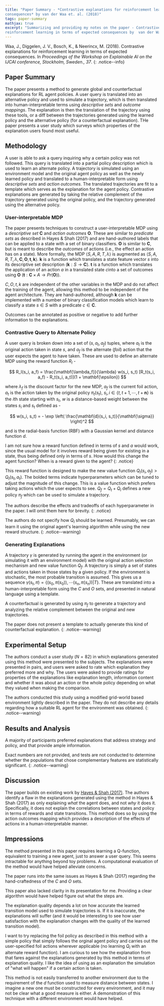 ```yaml
---
title: "Paper Summary - *Contrastive explanations for reinforcement learning in terms of expected
consequences* by van der Waa et. al. (2018)"
tags: paper-summary
mathjax: true
excerpt: "Summarizing and providing my notes on the paper - Contrastive explanations for 
reinforcement learning in terms of expected consequences by  van der Waa et. al. (2018)"
---
```


Waa, J., Diggelen, J. V., Bosch, K., & Neerincx, M. (2018). Contrastive explanations for reinforcement
learning in terms of expected consequences. In *Proceedings of the Workshop on Explainable AI on the
IJCAI conference, Stockholm, Sweden., 37*.
[<i class="far fa-file-pdf"></i>](https://arxiv.org/pdf/1807.08706.pdf)
{: .notice--info}

## Paper Summary

The paper presents a method to generate global and counterfactual explanations for RL agent policies.
A user query is translated into an alternative policy and used to simulate a trajectory, which is then
translated into human-interpretable terms using *descriptive sets* and *outcome mappings*. The
explanation is then the translation of the trajectory using these tools, or a diff between the
trajectories generated using the learned policy and the alternative policy (for a counterfactual
explanation). THe paper presents a user study which surveys which properties of the explanation
users found most useful.

## Methodology

A user is able to ask a query inquiring why a certain policy was not followed. This query is
translated into a partial policy description which is used to learn an alternate policy. A trajectory
is simulated using an environment model and the original agent policy as well as the newly learned
policy and translated to a human-interpretable form using *descriptive sets* and *action outcomes*.
The translated trajectories are fit to a template which serves as the explanation for the agent
policy. Contrastive explanations are generated by taking the relative complement of the trajectory
generated using the original policy, and the trajectory generated using the alternative policy.

### User-interpretable MDP

The paper presents techniques to construct a user-interpretable MDP using a *descriptive set* $\mathbf{C}$ and
*action outcomes* $\mathbf{O}$. These are similar to *predicate sets* as described in Hayes & Shah (2017) and
are hand-authored labels that can be applied to a state with a set of binary classifiers. $\mathbf{O}$ is
similar to $\mathbf{C}$, but is meant to describe the *outcomes* of actions (i.e., the effect an action has
on a state). More formally, the MDP $\langle S, A, R, T, \lambda \rangle$ is augmented as
$\langle S, A, R, T, \lambda, \mathbf{C}, \mathbf{O}, \mathbf{t}, \mathbf{k} \rangle$. $\mathbf{k}$
is a function which translates a state feature vector $s$ into its descriptive set description
($\mathbf{k}: S \rightarrow \mathbf{C}$). $\mathbf{t}$ is a function which translates the application
of an action $a$ in a translated state $c$into a set of outcomes using $\mathbf{O}$
($\mathbf{t}: \mathbf{C} \times A \rightarrow Pr(\mathbf{O}))$.

$C, O, t, k$ are independent of the other variables in the MDP and do not affect the training of the
agent, allowing this method to be independent of the agent architecture. They are hand-authored,
although $\mathbf{k}$ can be implemented with a number of binary classification models which learn
to classify a state $s \in S$ with a predicate $c \in \mathbf{C}$.

Outcomes can be annotated as positive or negative to add further information to the explanations.

### Contrastive Query to Alternate Policy

A user query is broken down into a set of $(s, a_t, a_f)$ tuples, where $a_t$ is the original action
taken in state $s$, and $a_f$ is the alternate (*foil*) action that the user expects the agent to
have taken. These are used to define an alternate MDP using the reward function $R_I$ -

$$
    R_I(s_i, a_f) = \frac{\mathbf{\lambda_f}}{\lambda} w(s_i, s_t) [R_t(s_i, a_f) - R_t(s_i, a_t)](1 + \mathbf{\epsilon})
$$

where $\lambda_f$ is the discount factor for the new MDP, $a_f$ is the current foil action, $a_t$ is
the action taken by the original policy $\pi_t(s_t)$, $s_i, i \in \{t, t+1, \cdots, t + \mathbf{n}\}$
is the $i$th state starting with $s_t$, $w$ is a distance-based weight between the states $s_i$ and
$s_t$ defined as -

$$
    w(s_i, s_t) = - \exp \left( \frac{\mathbf{d}(s_i, s_t)}{\mathbf{\sigma}} \right)^2
$$

and is the radial-basis function (RBF) with a Gaussian kernel and distance function $d$.

I am not sure how a reward function defined in terms of $s$ and $a$ would work, since the usual
model for it involves reward being given for existing in a state, thus being defined only in terms of
$s$. How would this change the agent function? When is a reward given to the agent?
{: .notice}

This reward function is designed to make the new value function $Q_I(s_i, a_f) > Q_t(s_t, a_t)$. The
bolded terms indicate hyperparameters which can be tuned to adjust the magnitude of this change. This
is a value function which prefers taking actions which the user expects to see. $Q_f = Q_t + Q_I$
defines a new policy $\pi_f$ which can be used to simulate a trajectory.

The authors describe the effects and tradeoffs of each hyperparameter in the paper. I will omit them
here for brevity.
{: .notice}

The authors do not specify how $Q_I$ should be learned. Presumably, we can learn it using the original
agent's learning algorithm while using the new reward structure.
{: .notice--warning}

### Generating Explanations

A trajectory $\gamma$ is generated by running the agent in the environment (or simulating it with an
environment model) with the original action selection mechanism and new value function $Q_f$. A
trajectory is simply a set of states and actions taken in those states by a given policy. If the
environment is stochastic, the most probable transition is assumed. This gives us a sequence
$\gamma(s_t, \pi) = \{ (s_0, \pi(s_0)), \cdots (s_n, \pi(s_n)) | T\}$. These are translated into a
human-interpretable form using the $C$ and $O$ sets, and presented in natural language using a template.

A counterfactual is generated by using $\pi_f$ to generate a trajectory and analyzing the relative
complement between the original and new trajectories.

The paper does not present a template to actually generate this kind of counterfactual explanation.
{: .notice--warning}

## Experimental Setup

The authors conduct a user study ($N = 82$) in which explanations generated using this method were
presented to the subjects. The explanations were presented in pairs, and users were asked to rate
which explanation they preferred more and why. The users were asked to provide ratings for properties of the
explanations like explanation length, information content and whether it was about an action or the
whole policy depending on what they valued when making the comparison.

The authors conducted this study using a modified grid-world based environment lightly described in
the paper. They do not describe any details regarding how a suitable RL agent for the environment was
obtained.
{: .notice--warning}

## Results and Analysis

A majority of participants preferred explanations that address strategy and policy, and that provide
ample information.

Exact numbers are not provided, and tests are not conducted to determine whether the populations that
chose complementary features are statistically significant.
{: .notice--warning}

## Discussion

The paper builds on existing work by [Hayes & Shah (2017)](/posts/2021-02-09-robot-controller-transparency.md).
The authors identify a flaw in the explanations generated using the method in Hayes & Shah (2017) as
only explaining *what* the agent does, and not *why* it does it. Specifically, it does not explain
the correlations between states and policy in terms of rewards and state transitions. This method
does so by using the action outcomes mapping which provides a description of the effects of actions
in a human-interpretable manner.

## Impressions

The method presented in this paper requires learning a Q-function, equivalent to training a new agent,
just to answer a user query. This seems intractable for anything beyond toy problems. A computational
evaluation of the method would have helped alleviate concerns.

The paper runs into the same issues as Hayes & Shah (2017) regarding the hand-craftedness of the $C$
and $O$ sets.

This paper also lacked clarity in its presentation for me. Providing a clear algorithm would have
helped figure out what the steps are.

The explanation quality depends a lot on how accurate the learned transition model used to simulate
trajectories is. If it is inaccurate, the explanations will suffer (and it would be interesting
to see how user satisfaction with the explanation changes with the quality of the learned transition
model).

I want to try replacing the foil policy as described in this method with a simple policy that
simply follows the orginal agent policy and carries out the user-specified foil actions wherever
applicable (no learning $Q_I$ with an alternate reward function). I am curious to see how the
explanation from that fares against the explanations generated by this method in terms of explanation
quality. I like the idea of using as an explanation the simulation of "what will happen" if a
certain action is taken.

This method is not easily transferred to another environment due to the requirement of the $d$
function used to measure distance between states. I imagine a new one must be constructed for every
environment, and it may not be clear what a good measure is either. A demonstration of this technique
with a different environment would have helped.
